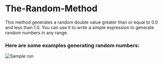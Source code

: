 # The-Random-Method
This method generates a random double value greater than or equal to 0.0 and less than 1.0. You can use it to write a simple expression to generate random numbers in any range.

### Here are some examples generating random numbers:

![Sample run](https://user-images.githubusercontent.com/41565191/57570550-8f13fe00-7418-11e9-9a12-7beb6fa31aa2.PNG)
